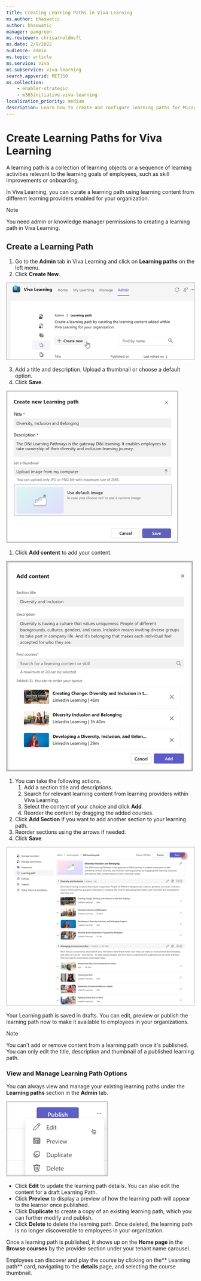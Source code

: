 ```yaml
---
title: Creating Learning Paths in Viva Learning
ms.author: bhaswatic
author: bhaswatic
manager: pamgreen
ms.reviewer: chrisarnoldmsft
ms.date: 2/9/2022
audience: admin
ms.topic: article
ms.service: viva
ms.subservice: viva-learning
search.appverid: MET150
ms.collection: 
    - enabler-strategic
    - m365initiative-viva-learning
localization_priority: medium
description: Learn how to create and configure learning paths for Microsoft Viva Learning.
---
```


# Create Learning Paths for Viva Learning

A learning path is a collection of learning objects or a sequence of learning activities relevant to the learning goals of employees, such as skill improvements or onboarding.

In Viva Learning, you can curate a learning path using learning content from different learning providers enabled for your organization. 


>[!NOTE]
>You need admin or knowledge manager permissions to creating a learning path in Viva Learning. 

## Create a Learning Path

1. Go to the **Admin** tab in Viva Learning and click on **Learning paths** on the left menu.
2. Click **Create New**.

![Image of the Learning Path navigation on the admin tab.](../media/learning/learning-path-step1-add-new.png)

3. Add a title and description. Upload a thumbnail or choose a default option. 
4. Click **Save**.

![Image of create new Learning path description fields.](../media/learning/learning-path-step-4-title-description.png)

1. Click **Add content** to add your content.

![Image of add content view with section title, description, and search view for finding courses.](../media/learning/learning-path-add-content.png)

1. You can take the following actions.
    1. Add a section title and descriptions.
    1. Search for relevant learning content from learning providers within Viva Learning. 
    1. Select the content of your choice and click **Add**.
    1. Reorder the content by dragging the added courses. 
1. Click **Add Section** if you want to add another section to your learning path.
1. Reorder sections using the arrows if needed.
1. Click **Save**.

![Image of a completed section of a learning path with additional sections added](../media/learning/learning-path-final-view.png)

Your Learning path is saved in drafts. You can edit, preview or publish the learning path now to make it available to employees in your organizations. 

>[!NOTE]
>You can't add or remove content from a learning path once it's published. You can only edit the title, description and thumbnail of a published learning path. 
 
### View and Manage Learning Path Options

You can always view and manage your existing learning paths under the **Learning paths** section in the **Admin** tab.


![Image of options used to edit learning paths in Viva Learning.](../media/learning/learning-path-edit-options.png)

- Click **Edit** to update the learning path details. You can also edit the content for a draft Learning Path.
- Click **Preview** to display a preview of how the learning path will appear to the learner once published. 
- Click **Duplicate** to create a copy of an existing learning path, which you can further modify and publish. 
- Click **Delete** to delete the learning path. Once deleted, the learning path is no longer discoverable to employees in your organization.



Once a learning path is published, it shows up on the **Home page** in the **Browse courses** by the provider section under your tenant name carousel.

Employees can discover and play the course by clicking on the** Learning path** card, navigating to the **details** page, and selecting the course thumbnail.


